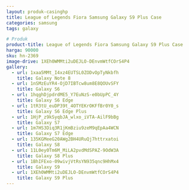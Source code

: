 ```yaml
---
layout: produk-casinghp
title: League of Legends Fiora Samsung Galaxy S9 Plus Case
categories: samsung
tags: galaxy

# Produk
product-title: League of Legends Fiora Samsung Galaxy S9 Plus Case
harga: 90000
sku: hn-2369
image-drive: 1XEh0WMMti2uDEJLO-DEnvmWtfCOrS4P4
gallery:
  - url: 1xaa5MMt_I4xz4EUTSL0ZODvOpTyNkbfh
    title: Galaxy Note 8
  - url: 1nSMzEuYR4-OjD7IBTcw8um8E8QOUvSFY
    title: Galaxy S6
  - url: 1hqghDjpdrdME5_Y7EuNzS-e0bUpPC_4Y
    title: Galaxy S6 Edge
  - url: 1tR3tU_euDP39t_4OTYEKrOKFfBr0Y0_s
    title: Galaxy S6 Edge Plus
  - url: 1HjP_z9kSyqbJA_wlxo_iVTA-AilF9bBg
    title: Galaxy S7
  - url: 1m7HS3Diq3R1jKmBziu9zeM9qEpAa4WCN
    title: Galaxy S7 Edge
  - url: 135KGMeeG20AWg2BH4URuQj7httrxatoi
    title: Galaxy S8
  - url: 11L0ey0Tm6M_MiLA2pvdMdSPAZ-9OdW3A
    title: Galaxy S8 Plus
  - url: 1BhIFExo-09wivjVtRsYN935qnc9HhMx4
    title: Galaxy S9
  - url: 1XEh0WMMti2uDEJLO-DEnvmWtfCOrS4P4
    title: Galaxy S9 Plus
---
```

